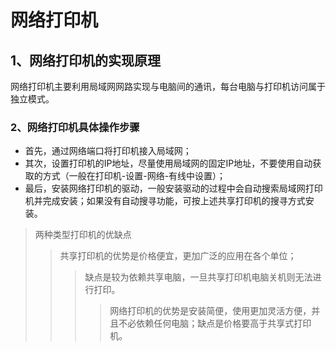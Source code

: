 # 网络打印机
## 1、网络打印机的实现原理
网络打印机主要利用局域网网路实现与电脑间的通讯，每台电脑与打印机访问属于独立模式。
### 2、网络打印机具体操作步骤
* 首先，通过网络端口将打印机接入局域网；
* 其次，设置打印机的IP地址，尽量使用局域网的固定IP地址，不要使用自动获取的方式（一般在打印机-设置-网络-有线中设置）；
* 最后，安装网络打印机的驱动，一般安装驱动的过程中会自动搜索局域网打印机并完成安装；如果没有自动搜寻功能，可按上述共享打印机的搜寻方式安装。
>两种类型打印机的优缺点
>>共享打印机的优势是价格便宜，更加广泛的应用在各个单位；
>>>缺点是较为依赖共享电脑，一旦共享打印机电脑关机则无法进行打印。
>>>>网络打印机的优势是安装简便，使用更加灵活方便，并且不必依赖任何电脑；缺点是价格要高于共享式打印机。
